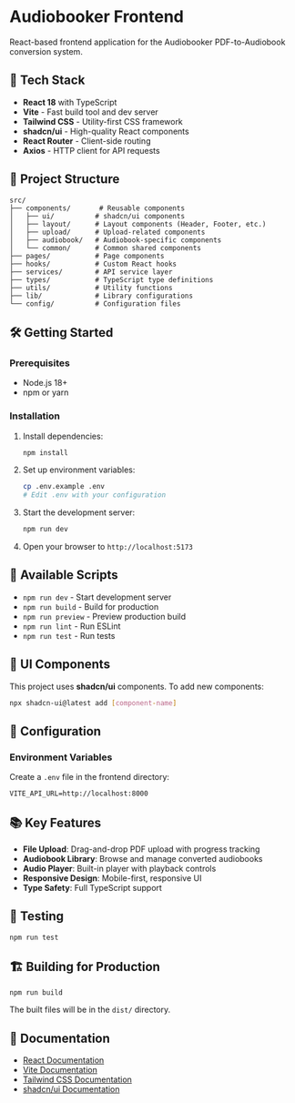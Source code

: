 # Audiobooker Frontend

React-based frontend application for the Audiobooker PDF-to-Audiobook conversion system.

## 🚀 Tech Stack

- **React 18** with TypeScript
- **Vite** - Fast build tool and dev server
- **Tailwind CSS** - Utility-first CSS framework
- **shadcn/ui** - High-quality React components
- **React Router** - Client-side routing
- **Axios** - HTTP client for API requests

## 📁 Project Structure

```
src/
├── components/       # Reusable components
│   ├── ui/          # shadcn/ui components
│   ├── layout/      # Layout components (Header, Footer, etc.)
│   ├── upload/      # Upload-related components
│   ├── audiobook/   # Audiobook-specific components
│   └── common/      # Common shared components
├── pages/           # Page components
├── hooks/           # Custom React hooks
├── services/        # API service layer
├── types/           # TypeScript type definitions
├── utils/           # Utility functions
├── lib/             # Library configurations
└── config/          # Configuration files
```

## 🛠️ Getting Started

### Prerequisites

- Node.js 18+ 
- npm or yarn

### Installation

1. Install dependencies:
   ```bash
   npm install
   ```

2. Set up environment variables:
   ```bash
   cp .env.example .env
   # Edit .env with your configuration
   ```

3. Start the development server:
   ```bash
   npm run dev
   ```

4. Open your browser to `http://localhost:5173`

## 📝 Available Scripts

- `npm run dev` - Start development server
- `npm run build` - Build for production
- `npm run preview` - Preview production build
- `npm run lint` - Run ESLint
- `npm run test` - Run tests

## 🎨 UI Components

This project uses **shadcn/ui** components. To add new components:

```bash
npx shadcn-ui@latest add [component-name]
```

## 🔧 Configuration

### Environment Variables

Create a `.env` file in the frontend directory:

```env
VITE_API_URL=http://localhost:8000
```

## 📚 Key Features

- **File Upload**: Drag-and-drop PDF upload with progress tracking
- **Audiobook Library**: Browse and manage converted audiobooks
- **Audio Player**: Built-in player with playback controls
- **Responsive Design**: Mobile-first, responsive UI
- **Type Safety**: Full TypeScript support

## 🧪 Testing

```bash
npm run test
```

## 🏗️ Building for Production

```bash
npm run build
```

The built files will be in the `dist/` directory.

## 📖 Documentation

- [React Documentation](https://react.dev/)
- [Vite Documentation](https://vitejs.dev/)
- [Tailwind CSS Documentation](https://tailwindcss.com/)
- [shadcn/ui Documentation](https://ui.shadcn.com/)
